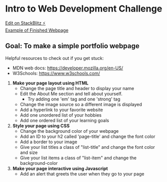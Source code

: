 # Intro to Web Development Challenge
[Edit on StackBlitz ⚡️](https://stackblitz.com/edit/intro-html-demo)<br>
[Example of Finished Webpage](https://intro-html-finished.stackblitz.io)<br>
<h2>Goal: To make a simple portfolio webpage</h2>

Helpful resources to check out if you get stuck:<br>
- MDN web docs: https://developer.mozilla.org/en-US/<br>
- W3Schools: https://www.w3schools.com/<br>

1. <b>Make your page layout using HTML</b>
    - Change the page title and header to display your name
    - Edit the About Me section and tell about yourself.
      * Try adding one 'em' tag and one 'strong' tag
    - Change the image source so a different image is displayed
    - Add a hyperlink to your favorite website
    - Add one unordered list of your hobbies
    - Add one ordered list of your learning goals
2. <b>Style your page using CSS</b>
    - Change the background color of your webpage
    - Add an ID to your h2 called 'page-title' and change the font color
    - Add a border to your image
    - Give your list titles a class of "list-title" and change the font color and size
    - Give your list items a class of "list-item" and change the background-color
3. <b>Make your page interactive using Javascript</b>
    - Add an alert that greets the user when they go to your page